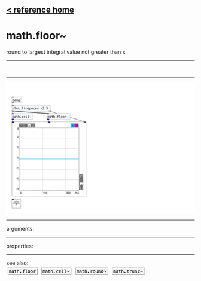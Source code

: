 [< reference home](index.html)
---

# math.floor~


round to largest integral value not greater than x

---

<br>


---


![example](examples/math.floor~-example.jpg)

---
arguments:


---
properties:


---
see also:<br>
[![math.floor](img/object_math.floor.png)](math.floor.html)
[![math.ceil~](img/object_math.ceil~.png)](math.ceil~.html)
[![math.round~](img/object_math.round~.png)](math.round~.html)
[![math.trunc~](img/object_math.trunc~.png)](math.trunc~.html)

